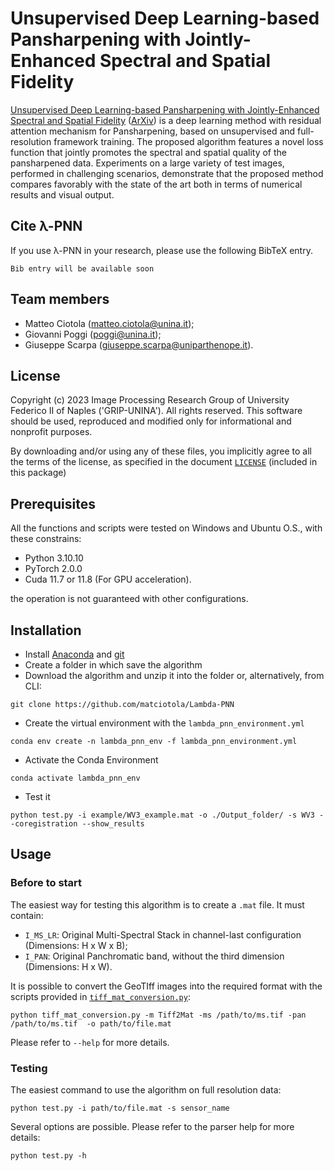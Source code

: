 # Unsupervised Deep Learning-based Pansharpening with Jointly-Enhanced Spectral and Spatial Fidelity

[Unsupervised Deep Learning-based Pansharpening with Jointly-Enhanced Spectral and Spatial Fidelity]() ([ArXiv]()) is 
a deep learning method with residual attention mechanism for Pansharpening, based on unsupervised and full-resolution framework training.
The proposed algorithm features a novel loss function that jointly promotes the spectral and spatial quality of the pansharpened data.
Experiments on a large variety of test images, performed in challenging scenarios,
demonstrate that the proposed method compares favorably with the state of the art both in terms of numerical results and visual output.
## Cite λ-PNN

If you use λ-PNN in your research, please use the following BibTeX entry.

```
Bib entry will be available soon
```

## Team members
 - Matteo Ciotola (matteo.ciotola@unina.it);
 - Giovanni Poggi   (poggi@unina.it);
 - Giuseppe Scarpa  (giuseppe.scarpa@uniparthenope.it).
 
 
## License
Copyright (c) 2023 Image Processing Research Group of University Federico II of Naples ('GRIP-UNINA').
All rights reserved.
This software should be used, reproduced and modified only for informational and nonprofit purposes.

By downloading and/or using any of these files, you implicitly agree to all the
terms of the license, as specified in the document [`LICENSE`](https://github.com/matciotola/Lambda-PNN/LICENSE.txt)
(included in this package) 

## Prerequisites
All the functions and scripts were tested on Windows and Ubuntu O.S., with these constrains:

- Python 3.10.10 
- PyTorch 2.0.0
-  Cuda 11.7 or 11.8 (For GPU acceleration).

the operation is not guaranteed with other configurations.

## Installation

- Install [Anaconda](https://www.anaconda.com/products/individual) and [git](https://git-scm.com/downloads) 
- Create a folder in which save the algorithm
- Download the algorithm and unzip it into the folder or, alternatively, from CLI:

```
git clone https://github.com/matciotola/Lambda-PNN
```

- Create the virtual environment with the `lambda_pnn_environment.yml`

```
conda env create -n lambda_pnn_env -f lambda_pnn_environment.yml
```

- Activate the Conda Environment

```
conda activate lambda_pnn_env
```

- Test it 

```
python test.py -i example/WV3_example.mat -o ./Output_folder/ -s WV3 --coregistration --show_results 
```


## Usage

### Before to start
The easiest way for testing this algorithm is to create a `.mat` file. It must contain:
- `I_MS_LR`: Original Multi-Spectral Stack in channel-last configuration (Dimensions: H x W x B);
- `I_PAN`: Original Panchromatic band, without the third dimension (Dimensions: H x W).

It is possible to convert the GeoTIff images into the required format with the scripts provided in [`tiff_mat_conversion.py`](https://github.com/matciotola/Lambda-PNN/blob/master/tiff_mat_conversion.py): 

```
python tiff_mat_conversion.py -m Tiff2Mat -ms /path/to/ms.tif -pan /path/to/ms.tif  -o path/to/file.mat
```

Please refer to `--help` for more details. 

### Testing
The easiest command to use the algorithm on full resolution data:

```
python test.py -i path/to/file.mat -s sensor_name
```
Several options are possible. Please refer to the parser help for more details:

```
python test.py -h
```

